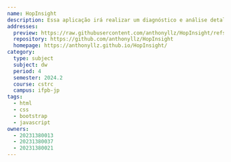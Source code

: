 ```yaml
---
name: HopInsight
description: Essa aplicação irá realizar um diagnóstico e análise detalhada de rotas de rede, observando o caminho que os pacotes percorrem entre a origem e um host de destino.
addresses:
  preview: https://raw.githubusercontent.com/anthonyllz/HopInsight/refs/heads/main/img/preview.png
  repository: https://github.com/anthonyllz/HopInsight
  homepage: https://anthonyllz.github.io/HopInsight/
category:
  type: subject
  subject: dw
  period: 4
  semester: 2024.2
  course: cstrc
  campus: ifpb-jp
tags:
  - html
  - css
  - bootstrap
  - javascript
owners:
  - 20231380013
  - 20231380037
  - 20231380021
---
```

